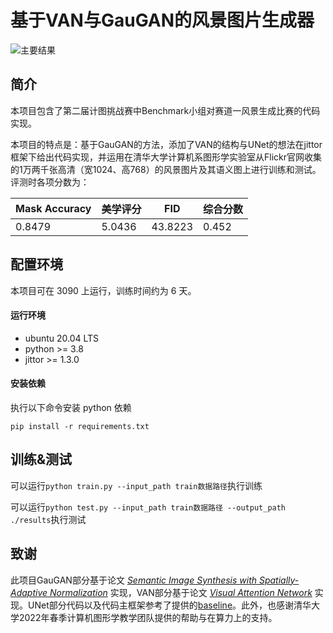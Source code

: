 # 基于VAN与GauGAN的风景图片生成器
![主要结果](https://s3.bmp.ovh/imgs/2022/04/19/440f015864695c92.png)

## 简介
本项目包含了第二届计图挑战赛中Benchmark小组对赛道一风景生成比赛的代码实现。

本项目的特点是：基于GauGAN的方法，添加了VAN的结构与UNet的想法在jittor框架下给出代码实现，并运用在清华大学计算机系图形学实验室从Flickr官网收集的1万两千张高清（宽1024、高768）的风景图片及其语义图上进行训练和测试。评测时各项分数为：

| Mask Accuracy | 美学评分   | FID     | 综合分数  |
| ------------- | ------ | ------- | ----- |
| 0.8479        | 5.0436 | 43.8223 | 0.452 |

## 配置环境 

本项目可在 3090 上运行，训练时间约为 6 天。

#### 运行环境
- ubuntu 20.04 LTS
- python >= 3.8
- jittor >= 1.3.0

#### 安装依赖
执行以下命令安装 python 依赖
```
pip install -r requirements.txt
```

## 训练&测试
可以运行`python train.py --input_path train数据路径`执行训练

可以运行`python test.py --input_path train数据路径 --output_path ./results`执行测试

## 致谢
此项目GauGAN部分基于论文 *[Semantic Image Synthesis with Spatially-Adaptive Normalization](http://arxiv.org/pdf/1903.07291)* 实现，VAN部分基于论文 *[Visual Attention Network](https://arxiv.org/abs/2202.09741)* 实现。UNet部分代码以及代码主框架参考了提供的[baseline](https://github.com/Jittor/JGAN/tree/master/competition#%E8%B5%9B%E9%A2%98%E4%B8%80%E9%A3%8E%E6%99%AF%E5%9B%BE%E7%89%87%E7%94%9F%E6%88%90%E8%B5%9B%E9%A2%98)。此外，也感谢清华大学2022年春季计算机图形学教学团队提供的帮助与在算力上的支持。